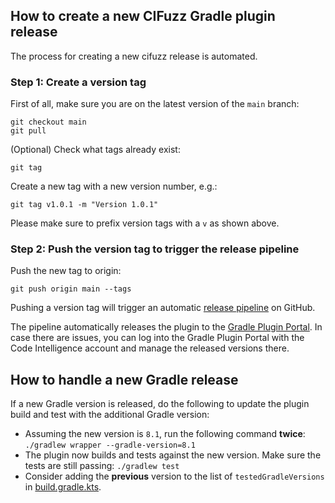 ## How to create a new CIFuzz Gradle plugin release

The process for creating a new cifuzz release is automated.

### Step 1: Create a version tag
First of all, make sure you are on the latest version of the `main` branch:

    git checkout main
    git pull

(Optional) Check what tags already exist:

    git tag

Create a new tag with a new version number, e.g.:

    git tag v1.0.1 -m "Version 1.0.1"

Please make sure to prefix version tags with a `v` as shown above.

### Step 2: Push the version tag to trigger the release pipeline
Push the new tag to origin:

    git push origin main --tags

Pushing a version tag will trigger an automatic [release pipeline](https://github.com/CodeIntelligenceTesting/cifuzz-gradle-plugin/actions/workflows/release.yml) on GitHub.

The pipeline automatically releases the plugin to the [Gradle Plugin Portal](https://plugins.gradle.org/plugin/com.code-intelligence.cifuzz).
In case there are issues, you can log into the Gradle Plugin Portal with the Code Intelligence account and manage the released versions there.

## How to handle a new Gradle release

If a new Gradle version is released, do the following to update the plugin build and test with the additional Gradle version:

- Assuming the new version is `8.1`, run the following command **twice**: `./gradlew wrapper --gradle-version=8.1`
- The plugin now builds and tests against the new version. Make sure the tests are still passing: `./gradlew test`
- Consider adding the **previous** version to the list of `testedGradleVersions` in [build.gradle.kts](build.gradle.kts).
